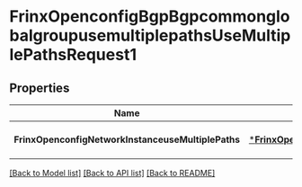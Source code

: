 # FrinxOpenconfigBgpBgpcommonglobalgroupusemultiplepathsUseMultiplePathsRequest1

## Properties
Name | Type | Description | Notes
------------ | ------------- | ------------- | -------------
**FrinxOpenconfigNetworkInstanceuseMultiplePaths** | [***FrinxOpenconfigBgpBgpcommonglobalgroupusemultiplepathsUseMultiplePaths**](frinx.openconfig.bgp.bgpcommonglobalgroupusemultiplepaths.UseMultiplePaths.md) |  | [optional] [default to null]

[[Back to Model list]](../README.md#documentation-for-models) [[Back to API list]](../README.md#documentation-for-api-endpoints) [[Back to README]](../README.md)


